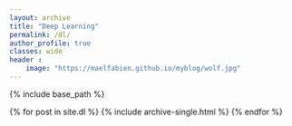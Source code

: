 ```yaml
---
layout: archive
title: "Deep Learning"
permalink: /dl/
author_profile: true
classes: wide
header :
    image: "https://maelfabien.github.io/myblog/wolf.jpg"
---
```


{% include base_path %}


{% for post in site.dl %}
  {% include archive-single.html %}
{% endfor %}

